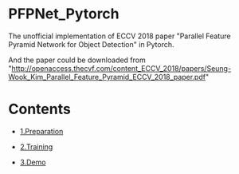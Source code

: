 # PFPNet_Pytorch
The unofficial implementation of ECCV 2018 paper "Parallel Feature Pyramid Network for Object Detection" in Pytorch.

And the paper could be downloaded from "http://openaccess.thecvf.com/content_ECCV_2018/papers/Seung-Wook_Kim_Parallel_Feature_Pyramid_ECCV_2018_paper.pdf"


# Contents
- [1.Preparation](#preparation)

- [2.Training](#training)

- [3.Demo](#demo)
